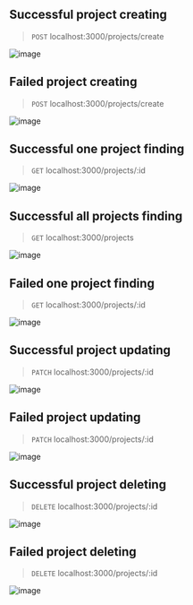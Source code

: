 ## Successful project creating
> `POST` localhost:3000/projects/create

![image](https://github.com/kovaliovev/database-coursework/assets/111194749/d38c0854-aa55-4844-8478-aa7cab637784)

## Failed project creating
> `POST` localhost:3000/projects/create

![image](https://github.com/kovaliovev/database-coursework/assets/111194749/80280829-5618-4d86-a121-8de108956eb6)

## Successful one project finding
> `GET` localhost:3000/projects/:id

![image](https://github.com/kovaliovev/database-coursework/assets/111194749/86623925-cf56-4e82-b14b-191690e6e409)

## Successful all projects finding
> `GET` localhost:3000/projects

![image](https://github.com/kovaliovev/database-coursework/assets/111194749/3fbd86b5-c096-469c-a53d-796019c5cd28)

## Failed one project finding
> `GET` localhost:3000/projects/:id

![image](https://github.com/kovaliovev/database-coursework/assets/111194749/597e98a4-8e8b-4afd-a147-a2a35e38c744)

## Successful project updating
> `PATCH` localhost:3000/projects/:id

![image](https://github.com/kovaliovev/database-coursework/assets/111194749/4c4259fa-5420-4e7f-9a3d-3108bb596567)

## Failed project updating
> `PATCH` localhost:3000/projects/:id

![image](https://github.com/kovaliovev/database-coursework/assets/111194749/ba2ecc80-bd6d-445d-9743-31fb408a9e0d)

## Successful project deleting  
> `DELETE` localhost:3000/projects/:id

![image](https://github.com/kovaliovev/database-coursework/assets/111194749/5e94e5f5-02ea-4555-946f-5ecd0ab77818)

## Failed project deleting  
> `DELETE` localhost:3000/projects/:id

![image](https://github.com/kovaliovev/database-coursework/assets/111194749/952de573-4795-4618-be4e-bc0e8c4fb520)

